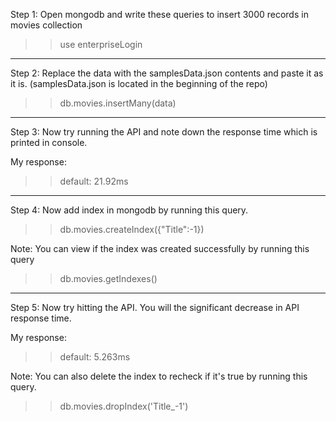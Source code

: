 Step 1: Open mongodb and write these queries to insert 3000 records in movies collection
>> use enterpriseLogin
_______________________________________________________

Step 2: Replace the data with the samplesData.json contents and paste it as it is. (samplesData.json is located in the beginning of the repo)
>> db.movies.insertMany(data)
_______________________________________________________

Step 3: Now try running the API and note down the response time which is printed in console.

My response: 
>> default: 21.92ms
_______________________________________________________

Step 4: Now add index in mongodb by running this query.
>> db.movies.createIndex({"Title":-1})

Note: You can view if the index was created successfully by running this query
>> db.movies.getIndexes()
_______________________________________________________

Step 5: Now try hitting the API. You will the significant decrease in API response time.

My response:
>> default: 5.263ms

Note: You can also delete the index to recheck if it's true by running this query.
>> db.movies.dropIndex('Title_-1')